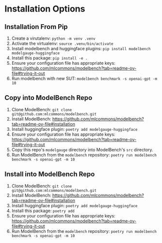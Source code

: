 # Installation Options
## Installation From Pip

1. Create a virutalenv: `python -m venv .venv`
2. Activate the virtualenv: `source .venv/bin/activate`
3. Install modelbench and huggingface plugins: `pip install modelbench modelgauge-huggingface`
4. Install this package: `pip install -e .`
5. Ensure your configuration file has appropriate keys: https://github.com/mlcommons/modelbench?tab=readme-ov-file#trying-it-out
6. Run modelbench with new SUT: `modelbench benchmark -s openai-gpt -m 10`

## Copy into ModelBench Repo

1. Clone ModelBench: `git clone git@github.com:mlcommons/modelbench.git`
2. Install ModelBench: https://github.com/mlcommons/modelbench?tab=readme-ov-file#installation
3. Install huggingface plugin: `poetry add modelgauge-huggingface`
4. Ensure your configuration file has appropriate keys: https://github.com/mlcommons/modelbench?tab=readme-ov-file#trying-it-out
5. Copy this repo's `modelgauge` directory into ModelBench's `src` directory.
6. Run ModelBench from the `modelbench` repository: `poetry run modelbench benchmark -s openai-gpt -m 10`

## Install into ModelBench Repo
1. Clone ModelBench: `git clone git@github.com:mlcommons/modelbench.git`
2. Install ModelBench: https://github.com/mlcommons/modelbench?tab=readme-ov-file#installation
3. Install huggingface plugin: `poetry add modelgauge-huggingface`
4. Install this package: `poetry add `
5. Ensure your configuration file has appropriate keys: https://github.com/mlcommons/modelbench?tab=readme-ov-file#trying-it-out
6. Run ModelBench from the `modelbench` repository: `poetry run modelbench benchmark -s openai-gpt -m 10`